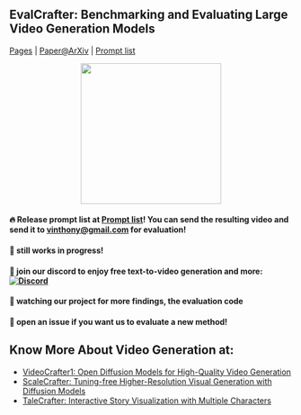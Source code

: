 ## EvalCrafter: Benchmarking and Evaluating Large Video Generation Models
[Pages](http://evalcrafter.github.io) | [Paper@ArXiv](https://arxiv.org/abs/2310.11440) | [Prompt list](https://github.com/evalcrafter/EvalCrafter/blob/master/evalcrafter_prompt.txt)

<div style='text-align:center'>
<img src="https://github.com/evalcrafter/evalcrafter/assets/4397546/818c9b0d-35ac-4edf-aafc-ae17e92c6da5"  width="250"  />
</div>

#### 🔥 Release prompt list at  [Prompt list](https://github.com/evalcrafter/EvalCrafter/blob/master/evalcrafter_prompt.txt)! You can send the resulting video and send it to vinthony@gmail.com for evaluation!

#### 🚧 still works in progress!

#### 🔆 join our discord to enjoy free text-to-video generation and more: [![Discord](https://dcbadge.vercel.app/api/server/rrayYqZ4tf?style=flat)](https://discord.gg/rrayYqZ4tf)

#### 🔆 watching our project for more findings, the evaluation code

#### 🎊 open an issue if you want us to evaluate a new method!


## Know More About Video Generation at:

- [VideoCrafter1: Open Diffusion Models for High-Quality Video Generation](https://github.com/AILab-CVC/VideoCrafter)
- [ScaleCrafter: Tuning-free Higher-Resolution Visual Generation with Diffusion Models](https://github.com/YingqingHe/ScaleCrafter)
- [TaleCrafter: Interactive Story Visualization with Multiple Characters](https://github.com/AILab-CVC/TaleCrafter)
